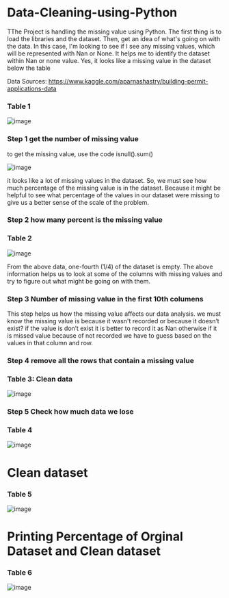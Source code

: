 # Data-Cleaning-using-Python
TThe Project is handling the missing value using Python. The first thing is to load the libraries and the dataset. Then, get an idea of what's going on with the data. In this case, I'm looking to see if I see any missing values, which will be represented with Nan or None. It helps me to identify the dataset within Nan or none value. Yes, it looks like a missing value in the dataset below the table

Data Sources: https://www.kaggle.com/aparnashastry/building-permit-applications-data

### Table 1

![image](https://user-images.githubusercontent.com/80365882/137971507-889e2eaa-6906-4abe-ac59-73c2ab19060c.png)

### Step 1 get the number of missing value

to get the missing value, use the code isnull().sum()


![image](https://user-images.githubusercontent.com/80365882/137971566-46949cc8-5bcd-4cfc-a00b-fa12b6c49d43.png)

it looks like a lot of missing values in the dataset. So, we must see how much percentage of the missing value is in the dataset. Because it might be helpful to see what percentage of the values in our dataset were missing to give us a better sense of the scale of the problem.

### Step 2 how many percent is the missing value

### Table 2

![image](https://user-images.githubusercontent.com/80365882/137971618-1480a6e6-57bb-4e60-b17b-7c169d4b007b.png)


From the above data, one-fourth (1/4) of the dataset is empty. The above information helps us to look at some of the columns with missing values and try to figure out what might be going on with them.

### Step 3 Number of missing value in the first 10th columens

This step helps us how the missing value affects our data analysis. we must know the missing value is because it wasn't recorded or because it doesn’t exist? if the value is don’t exist it is better to record it as Nan otherwise if it is missed value because of not recorded we have to guess based on the values in that column and row.

### Step 4 remove all the rows that contain a missing value

### Table 3: Clean data

![image](https://user-images.githubusercontent.com/80365882/137971684-87b75ff9-7e32-4a11-a661-d1119acbd893.png)


### Step 5 Check how much data we lose

### Table 4

![image](https://user-images.githubusercontent.com/80365882/137971916-468fe7d1-c9eb-40d5-95af-e1dbc20c9683.png)


# Clean dataset

### Table 5

![image](https://user-images.githubusercontent.com/80365882/137972105-a84358e1-2e68-4f2b-b8bb-e6c0b873ab8c.png)

# Printing Percentage of Orginal Dataset and Clean dataset

### Table 6

![image](https://user-images.githubusercontent.com/80365882/137972310-072bc273-5613-47bc-baa4-e6d14d460ae4.png)




